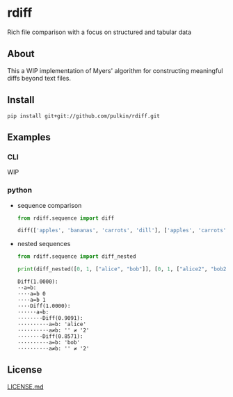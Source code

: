 # rdiff

Rich file comparison with a focus on structured and tabular data

About
-----

This a WIP implementation of Myers' algorithm for constructing meaningful diffs beyond text files.

Install
-------

```commandline
pip install git+git://github.com/pulkin/rdiff.git
```

Examples
--------

### CLI

WIP

### python

- sequence comparison
  ```python
  from rdiff.sequence import diff
  
  diff(['apples', 'bananas', 'carrots', 'dill'], ['apples', 'carrots', 'dill', 'eggplant'])
  ```

- nested sequences
  ```python
  from rdiff.sequence import diff_nested

  print(diff_nested([0, 1, ["alice", "bob"]], [0, 1, ["alice2", "bob2"]]).to_string())
  ```
  
  ```text
  Diff(1.0000):
  ··a≈b:
  ····a=b 0
  ····a=b 1
  ····Diff(1.0000):
  ······a≈b:
  ········Diff(0.9091):
  ··········a=b: 'alice'
  ··········a≠b: '' ≠ '2'
  ········Diff(0.8571):
  ··········a=b: 'bob'
  ··········a≠b: '' ≠ '2'
  ```

License
-------

[LICENSE.md](LICENSE.md)
